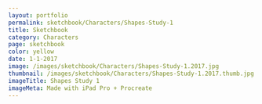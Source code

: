 ```yaml
---
layout: portfolio
permalink: sketchbook/Characters/Shapes-Study-1
title: Sketchbook
category: Characters
page: sketchbook
color: yellow
date: 1-1-2017
image: /images/sketchbook/Characters/Shapes-Study-1.2017.jpg
thumbnail: /images/sketchbook/Characters/Shapes-Study-1.2017.thumb.jpg
imageTitle: Shapes Study 1
imageMeta: Made with iPad Pro + Procreate
---
```

